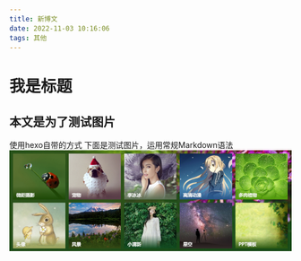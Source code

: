 ```yaml
---
title: 新博文
date: 2022-11-03 10:16:06
tags: 其他
---
```


# 我是标题

## 本文是为了测试图片

使用hexo自带的方式
下面是测试图片，运用常规Markdown语法
![pic1](新博文\1.png)